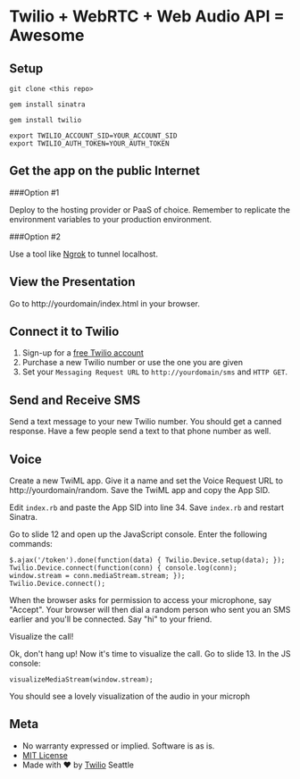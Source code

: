 # Twilio + WebRTC + Web Audio API = Awesome

## Setup

`git clone <this repo>`

`gem install sinatra`

`gem install twilio`

```
export TWILIO_ACCOUNT_SID=YOUR_ACCOUNT_SID
export TWILIO_AUTH_TOKEN=YOUR_AUTH_TOKEN
```

## Get the app on the public Internet

###Option #1

Deploy to the hosting provider or PaaS of choice. Remember to replicate the environment variables to your production environment.

###Option #2

Use a tool like [Ngrok](http://ngrok.com) to tunnel localhost.

## View the Presentation

Go to http://yourdomain/index.html in your browser.

## Connect it to Twilio

1. Sign-up for a [free Twilio account](http://twilio.com/try-twilio)
2. Purchase a new Twilio number or use the one you are given
3. Set your `Messaging Request URL` to `http://yourdomain/sms` and `HTTP GET`.

## Send and Receive SMS

Send a text message to your new Twilio number. You should get a canned response. Have a few people send a text to that phone number as well.

## Voice

Create a new TwiML app. Give it a name and set the Voice Request URL to http://yourdomain/random. Save the TwiML app and copy the App SID.

Edit `index.rb` and paste the App SID into line 34. Save `index.rb` and restart Sinatra.

Go to slide 12 and open up the JavaScript console. Enter the following commands:

```
$.ajax('/token').done(function(data) { Twilio.Device.setup(data); });
Twilio.Device.connect(function(conn) { console.log(conn); window.stream = conn.mediaStream.stream; });
Twilio.Device.connect();
```
When the browser asks for permission to access your microphone, say "Accept". Your browser will then dial a random person who sent you an SMS earlier and you'll be connected. Say "hi" to your friend.

Visualize the call!

Ok, don't hang up! Now it's time to visualize the call. Go to slide 13. In the JS console:

`visualizeMediaStream(window.stream);`

You should see a lovely visualization of the audio in your microph

## Meta

* No warranty expressed or implied.  Software is as is.
* [MIT License](http://www.opensource.org/licenses/mit-license.html)
* Made with ♥ by [Twilio](http://www.twilio.com) Seattle
